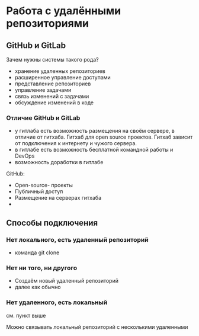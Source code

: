 # Работа с удалёнными репозиториями

## GitHub и GitLab

Зачем нужны системы такого рода?
 - хранение удаленных репозиториев  
 - расширенное управление доступами
 - представление репозиториев 
 - управление задачами
 - связь изменений с задачами
 - обсуждение изменений в коде

### Отличие GitHub и GitLab

- у гитлаба есть возможность размещения на своём сервере, в отличие от гитхаба.
Гитхаб для open source проектов.
Гитхаб зависит от подключения к интернету и чужого сервера.
- в гитлабе есть возможность бесплатной командной работы и DevOps
- возможность доработки в гитлабе

GitHub:
- Open-source- проекты
- Публичный доступ
- Размещение на серверах гитхаба
- 

## Способы подключения

### Нет локального, есть удаленный репозиторий
- команда git clone

### Нет ни того, ни другого
- Создаём новый удаленный репозиторий
- далее как обычно

### Нет удаленного, есть локальный
см. пункт выше

Можно связывать локальный репозиторий с несколькими удаленными

